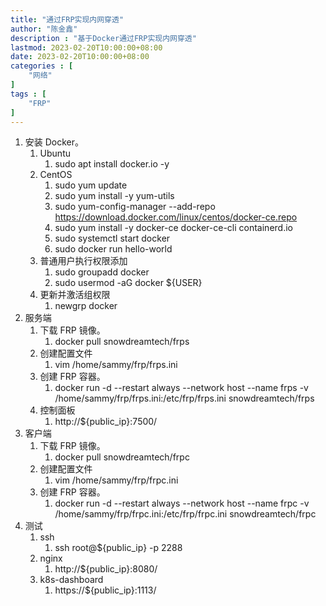 ```yaml
---
title: "通过FRP实现内网穿透"
author: "陈金鑫"
description : "基于Docker通过FRP实现内网穿透"
lastmod: 2023-02-20T10:00:00+08:00
date: 2023-02-20T10:00:00+08:00
categories : [              
    "网络"
]
tags : [                    
    "FRP"
]
---
```

1. 安装 Docker。
    1. Ubuntu
        1. sudo apt install docker.io -y
    2. CentOS
        1. sudo yum update
        2. sudo yum install -y yum-utils
        3. sudo yum-config-manager --add-repo https://download.docker.com/linux/centos/docker-ce.repo
        4. sudo yum install -y docker-ce docker-ce-cli containerd.io
        5. sudo systemctl start docker
        6. sudo docker run hello-world
    3. 普通用户执行权限添加
        1. sudo groupadd docker
        2. sudo usermod -aG docker ${USER}
    4. 更新并激活组权限
        1. newgrp docker
2. 服务端
    1. 下载 FRP 镜像。
        1. docker pull snowdreamtech/frps
    2. 创建配置文件
        1. vim /home/sammy/frp/frps.ini
    3. 创建 FRP 容器。
        1. docker run -d --restart always --network host --name frps -v /home/sammy/frp/frps.ini:/etc/frp/frps.ini snowdreamtech/frps
    4. 控制面板
        1. http://${public_ip}:7500/
3. 客户端
    1. 下载 FRP 镜像。
        1. docker pull snowdreamtech/frpc
    2. 创建配置文件
        1. vim /home/sammy/frp/frpc.ini
    3. 创建 FRP 容器。
        1. docker run -d --restart always --network host --name frpc -v /home/sammy/frp/frpc.ini:/etc/frp/frpc.ini snowdreamtech/frpc
4. 测试
    1. ssh
        1. ssh root@${public_ip} -p 2288
    2. nginx
        1. http://${public_ip}:8080/
    3. k8s-dashboard
        1. https://${public_ip}:1113/
